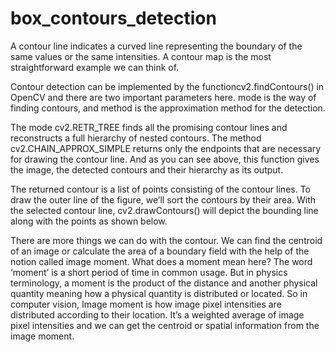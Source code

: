 # box_contours_detection

 A contour line indicates a curved line representing the boundary of the same values or the same intensities. A contour map is the most straightforward example we can think of.

 Contour detection can be implemented by the functioncv2.findContours() in OpenCV and there are two important parameters here. mode is the way of finding contours, and method is the approximation method for the detection. 

 The mode cv2.RETR_TREE finds all the promising contour lines and reconstructs a full hierarchy of nested contours. The method cv2.CHAIN_APPROX_SIMPLE returns only the endpoints that are necessary for drawing the contour line. And as you can see above, this function gives the image, the detected contours and their hierarchy as its output.

 The returned contour is a list of points consisting of the contour lines. To draw the outer line of the figure, we’ll sort the contours by their area. With the selected contour line, cv2.drawContours() will depict the bounding line along with the points as shown below.

 There are more things we can do with the contour. We can find the centroid of an image or calculate the area of a boundary field with the help of the notion called image moment. What does a moment mean here? The word ‘moment’ is a short period of time in common usage. But in physics terminology, a moment is the product of the distance and another physical quantity meaning how a physical quantity is distributed or located. So in computer vision, Image moment is how image pixel intensities are distributed according to their location. It’s a weighted average of image pixel intensities and we can get the centroid or spatial information from the image moment.

 
